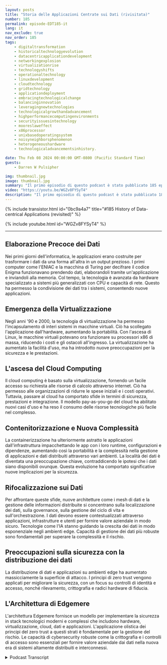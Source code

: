 ```yaml
---
layout: posts
title: "Storia delle Applicazioni Centrate sui Dati (rivisitata)"
number: 185
permalink: episode-EDT185-it
lang: it
nav_exclude: true
nav_order: 185
tags:
    - digitaltransformation
    - historicaltechnologyevolution
    - datacentricapplicationdevelopment
    - networkingexplosion
    - virtualizationrise
    - technologyshifts
    - operationaltechnology
    - linuxdevelopment
    - cloudtechnology
    - gridtechnology
    - applicationdeployment
    - embracingtechnologicalchange
    - balancinginnovation
    - leveragingnewtechnologies
    - technologicalgrowthandadvancement
    - highperformancecomputingenvironments
    - securityissuesintechnology
    - mooreslaweffect
    - x86processor
    - unixbasedoperatingsystem
    - noisyneighborsphenomenon
    - heterogeneoushardware
    - technologicaladvancementsinhistory.

date: Thu Feb 08 2024 00:00:00 GMT-0800 (Pacific Standard Time)
guests:
    - Darren W Pulsipher

img: thumbnail.jpg
image: thumbnail.jpg
summary: "Il primo episodio di questo podcast è stato pubblicato 185 episodi fa. In questo episodio, il conduttore Darren Pulsipher ripropone l'episodio uno per fornire informazioni aggiornate sulla storia dello sviluppo di applicazioni incentrate sui dati. Discute di come le nuove tecnologie come il computing edge e l'IA hanno influenzato la generazione di dati e la necessità di una migliore gestione dei dati."
video: "https://youtu.be/WGZv8FYSyT4"
description: "Il primo episodio di questo podcast è stato pubblicato 185 episodi fa. In questo episodio, il conduttore Darren Pulsipher ripropone l'episodio uno per fornire informazioni aggiornate sulla storia dello sviluppo di applicazioni incentrate sui dati. Discute di come le nuove tecnologie come il computing edge e l'IA hanno influenzato la generazione di dati e la necessità di una migliore gestione dei dati."
---
```


<div>
{% include transistor.html id="0bc9a4a7" title="#185 History of Data-centrical Applications (revisited)" %}

{% include youtube.html id="WGZv8FYSyT4" %}
</div>

---

## Elaborazione Precoce dei Dati

Nei primi giorni dell'informatica, le applicazioni erano costruite per trasformare i dati da una forma all'altra in un output prezioso. I primi computer come l'ENIAC e la macchina di Turing per decifrare il codice Enigma funzionavano prendendo dati, elaborandoli tramite un'applicazione e inviandoli alla memoria. Col tempo, la tecnologia è avanzata da hardware specializzato a sistemi più generalizzati con CPU e capacità di rete. Questo ha permesso la condivisione dei dati tra i sistemi, consentendo nuove applicazioni.

## Emergenza della Virtualizzazione

Negli anni '90 e 2000, la tecnologia di virtualizzazione ha permesso l'incapsulamento di interi sistemi in macchine virtuali. Ciò ha scollegato l'applicazione dall'hardware, aumentando la portabilità. Con l'ascesa di Linux, le macchine virtuali potevano ora funzionare su processori x86 di massa, riducendo i costi e gli ostacoli all'ingresso. La virtualizzazione ha aumentato la facilità d'uso, ma ha introdotto nuove preoccupazioni per la sicurezza e le prestazioni.

## L'ascesa del Cloud Computing

Il cloud computing è basato sulla virtualizzazione, fornendo un facile accesso su richiesta alle risorse di calcolo attraverso internet. Ciò ha permesso alle organizzazioni di ridurre le spese iniziali e i costi operativi. Tuttavia, passare al cloud ha comportato sfide in termini di sicurezza, prestazioni e integrazione. Il modello pay-as-you-go del cloud ha abilitato nuovi casi d'uso e ha reso il consumo delle risorse tecnologiche più facile nel complesso.

## Contenitorizzazione e Nuova Complessità

La containerizzazione ha ulteriormente astratto le applicazioni dall'infrastruttura impacchettando le app con i loro runtime, configurazioni e dipendenze, aumentando così la portabilità e la complessità nella gestione di applicazioni e dati distribuiti attraverso vari ambienti. La località dei dati è diventata una preoccupazione chiave, contraddicendo le ipotesi che i dati siano disponibili ovunque. Questa evoluzione ha comportato significative nuove implicazioni per la sicurezza.

## Rifocalizzazione sui Dati

Per affrontare queste sfide, nuove architetture come i mesh di dati e la gestione delle informazioni distribuite si concentrano sulla localizzazione dei dati, sulla governance, sulla gestione del ciclo di vita e sull'orchestrazione. I dati devono essere contestualizzati attraverso applicazioni, infrastrutture e utenti per fornire valore aziendale in modo sicuro. Tecnologie come l'IA stanno guidando la crescita dei dati in modo esponenziale negli ambienti edge. Capacità di gestione dei dati più robuste sono fondamentali per superare la complessità e il rischio.

## Preoccupazioni sulla sicurezza con la distribuzione dei dati

La distribuzione di dati e applicazioni su ambienti edge ha aumentato massicciamente la superficie di attacco. I principi di zero trust vengono applicati per migliorare la sicurezza, con un focus su controlli di identità e accesso, nonché rilevamento, crittografia e radici hardware di fiducia.

## L'Architettura di Edgemere

L'architettura Edgemere fornisce un modello per implementare la sicurezza in stack tecnologici moderni e complessi che includono hardware, virtualizzazione, cloud, dati e applicazioni. L'applicazione olistica dei principi del zero trust a questi strati è fondamentale per la gestione del rischio. Le capacità di cybersecurity robuste come la crittografia e i controlli di accesso sono essenziali per fornire valore aziendale dai dati nella nuova era di sistemi altamente distribuiti e interconnessi.



<details>
<summary> Podcast Transcript </summary>

<p></p>

</details>
